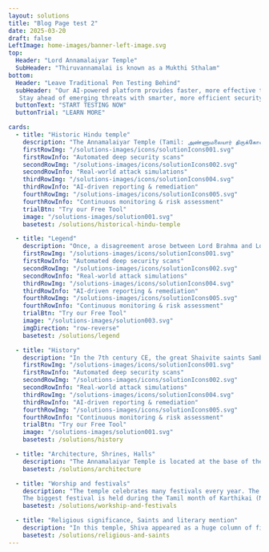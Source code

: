 ```yaml
---
layout: solutions
title: "Blog Page test 2"
date: 2025-03-20
draft: false
LeftImage: home-images/banner-left-image.svg
top:
  Header: "Lord Annamalaiyar Temple"
  SubHeader: "Thiruvannamalai is known as a Mukthi Sthalam"
bottom:
  Header: "Leave Traditional Pen Testing Behind"
  subHeader: "Our AI-powered platform provides faster, more effective testing by leveraging autonomous agents to conduct continuous, real-time vulnerability assessments.
   Stay ahead of emerging threats with smarter, more efficient security testing"
  buttonText: "START TESTING NOW"
  buttonTrial: "LEARN MORE"

cards:
  - title: "Historic Hindu temple"
    description: "The Annamalaiyar Temple (Tamil: அண்ணாமலையார் திருக்கோவில்) is a very old and famous temple for Lord Shiva and Goddess Parvati. It is located at the base of Annamalai Hills in Tiruvannamalai, Tamil Nadu, India. This temple..."
    firstRowImg: "/solutions-images/icons/solutionIcons001.svg"
    firstRowInfo: "Automated deep security scans"
    secondRowImg: "/solutions-images/icons/solutionIcons002.svg"
    secondRowInfo: "Real-world attack simulations"
    thirdRowImg: "/solutions-images/icons/solutionIcons004.svg"
    thirdRowInfo: "AI-driven reporting & remediation"
    fourthRowImg: "/solutions-images/icons/solutionIcons005.svg"
    fourthRowInfo: "Continuous monitoring & risk assessment"
    trialBtn: "Try our Free Tool"
    image: "/solutions-images/solution001.svg"
    basetest: /solutions/historical-hindu-temple

  - title: "Legend"
    description: "Once, a disagreement arose between Lord Brahma and Lord Vishnu. Each one believed that he was greater than the other. To teach them the truth and guide them, Lord Shiva appeared as a huge pillar of endless fire, called the Jyoti Sthambha (Pillar of Light)..."
    firstRowImg: "/solutions-images/icons/solutionIcons001.svg"
    firstRowInfo: "Automated deep security scans"
    secondRowImg: "/solutions-images/icons/solutionIcons002.svg"
    secondRowInfo: "Real-world attack simulations"
    thirdRowImg: "/solutions-images/icons/solutionIcons004.svg"
    thirdRowInfo: "AI-driven reporting & remediation"
    fourthRowImg: "/solutions-images/icons/solutionIcons005.svg"
    fourthRowInfo: "Continuous monitoring & risk assessment"
    trialBtn: "Try our Free Tool"
    image: "/solutions-images/solution003.svg"
    imgDirection: "row-reverse"
    basetest: /solutions/legend

  - title: "History"
    description: "In the 7th century CE, the great Shaivite saints Sambandar and Appar, known as the Nayanmars, praised Annamalaiyar Temple in their devotional hymns called Thevaram. Sekkizhar, the famous poet of the Periyapuranam, also wrote that both Sambandar and Appar visited..."
    firstRowImg: "/solutions-images/icons/solutionIcons001.svg"
    firstRowInfo: "Automated deep security scans"
    secondRowImg: "/solutions-images/icons/solutionIcons002.svg"
    secondRowInfo: "Real-world attack simulations"
    thirdRowImg: "/solutions-images/icons/solutionIcons004.svg"
    thirdRowInfo: "AI-driven reporting & remediation"
    fourthRowImg: "/solutions-images/icons/solutionIcons005.svg"
    fourthRowInfo: "Continuous monitoring & risk assessment"
    trialBtn: "Try our Free Tool"
    image: "/solutions-images/solution001.svg"
    basetest: /solutions/history

  - title: "Architecture, Shrines, Halls"
    description: "The Annamalaiyar Temple is located at the base of the Annamalai Hills and faces east. The entire temple complex spreads across 25 acres of land. The outer walls measure about 700 feet (210 meters) on the east and west sides..."
    basetest: /solutions/architecture

  - title: "Worship and festivals"
    description: "The temple celebrates many festivals every year. The four most important ones are called Thiruvizha (grand festivals).
    The biggest festival is held during the Tamil month of Karthikai (November–December)..."
    basetest: /solutions/workship-and-festivals

  - title: "Religious significance, Saints and literary mention"
    description: "In this temple, Shiva appeared as a huge column of fire, known as Akkini Jothi. Even the powerful gods Brahma and Vishnu could not find the top or bottom of this divine flame, showing that Shiva is beyond measurement or limit..."
    basetest: /solutions/religious-and-saints
---
```

